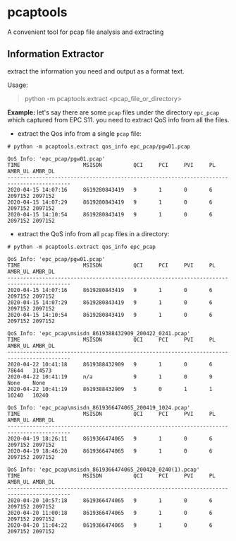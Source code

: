 pcaptools
===============

A convenient tool for pcap file analysis and extracting

## Information Extractor

extract the information you need and output as a format text.

Usage:

> python -m pcaptools.extract <finder> <pcap_file_or_directory>

**Example:**
let's say there are some `pcap` files under the directory `epc_pcap` which captured 
from EPC S11. you need to extract QoS info from all the files.

 * extract the Qos info from a single `pcap` file:
 
```
# python -m pcaptools.extract qos_info epc_pcap/pgw01.pcap 

QoS Info: 'epc_pcap/pgw01.pcap'
TIME                    MSISDN          QCI     PCI     PVI     PL      AMBR_UL AMBR_DL
------------------------------------------------------------------------------------------
2020-04-15 14:07:16     8619280843419   9       1       0       6       2097152 2097152
2020-04-15 14:07:29     8619280843419   9       1       0       6       2097152 2097152
2020-04-15 14:10:54     8619280843419   9       1       0       6       2097152 2097152
```

 * extract the QoS info from all `pcap` files in a directory:
 
 ```
# python -m pcaptools.extract qos_info epc_pcap

QoS Info: 'epc_pcap/pgw01.pcap'
TIME                    MSISDN          QCI     PCI     PVI     PL      AMBR_UL AMBR_DL
------------------------------------------------------------------------------------------
2020-04-15 14:07:16     8619280843419   9       1       0       6       2097152 2097152
2020-04-15 14:07:29     8619280843419   9       1       0       6       2097152 2097152
2020-04-15 14:10:54     8619280843419   9       1       0       6       2097152 2097152

QoS Info: 'epc_pcap\msisdn_8619388432909_200422_0241.pcap'
TIME                    MSISDN          QCI     PCI     PVI     PL      AMBR_UL AMBR_DL
------------------------------------------------------------------------------------------
2020-04-22 10:41:18     8619388432909   9       1       0       6       78644   314573
2020-04-22 10:41:19     n/a             9       1       0       9       None    None
2020-04-22 10:41:19     8619388432909   5       0       1       1       10240   10240

QoS Info: 'epc_pcap\msisdn_8619366474065_200419_1024.pcap'
TIME                    MSISDN          QCI     PCI     PVI     PL      AMBR_UL AMBR_DL
------------------------------------------------------------------------------------------
2020-04-19 18:26:11     8619366474065   9       1       0       6       2097152 2097152
2020-04-19 18:46:20     8619366474065   9       1       0       6       2097152 2097152

QoS Info: 'epc_pcap\msisdn_8619366474065_200420_0240(1).pcap'
TIME                    MSISDN          QCI     PCI     PVI     PL      AMBR_UL AMBR_DL
------------------------------------------------------------------------------------------
2020-04-20 10:57:18     8619366474065   9       1       0       6       2097152 2097152
2020-04-20 11:00:18     8619366474065   9       1       0       6       2097152 2097152
2020-04-20 11:04:22     8619366474065   9       1       0       6       2097152 2097152
```

